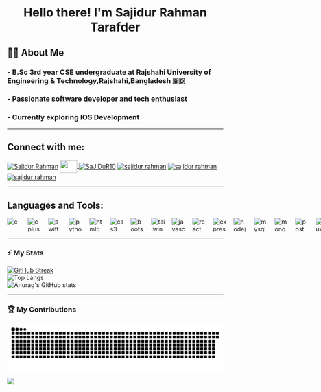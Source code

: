 <h1 align="center">Hello there! I'm Sajidur Rahman Tarafder </h1>

<h2>👨‍💻 About Me</h2>
<h3> - B.Sc 3rd year CSE undergraduate at Rajshahi University of Engineering & Technology,Rajshahi,Bangladesh 🇧🇩 </h3>
<h3> - Passionate software developer and tech enthusiast </h3>
<h3> - Currently exploring IOS Development</h3>

 ---
<h2 align="left">Connect with me:</h2>
<p align="left">
<a href="https://www.facebook.com/sajidur.rahman.3158652" target="blank"><img align="center" src="https://cdn.simpleicons.org/facebook" alt="Sajidur Rahman" height="30" width="40" /></a>
<a href="mailto:sajidurrahmantarafder@gmail.com" target="blank" >
    <img align="center" height="30" width="40" src="https://cdn.simpleicons.org/gmail" />
</a>
<a href="https://codeforces.com/profile/sajidur10" target="blank"><img align="center" src="https://cdn.simpleicons.org/codeforces" alt="SaJiDuR10" height="30" width="40" /></a>
<a href="https://www.linkedin.com/in/sajidur-rahman-910b28235/" target="blank"><img align="center" src="https://cdn.simpleicons.org/linkedin" alt="sajidur rahman" height="30" width="40" /></a>
<a href="https://www.hackerrank.com/profile/sajidurrahmanta1" target="blank"><img align="center" src="https://cdn.simpleicons.org/hackerrank" alt="sajidur rahman" height="30" width="40" /></a>
<a href="https://leetcode.com/u/sajidurrahmantarafder/" target="blank"><img align="center" src="https://cdn.simpleicons.org/leetcode" alt="sajidur rahman" height="30" width="40" /></a>
</p>

 ---
<h2 align="left"> Languages and Tools:</h2>
<div style="display:flex; flex-direction:row; gap:16px;">
  <img height="32" width="32" src="https://cdn.simpleicons.org/c" alt="c" />
  <img height="32" width="32" src="https://cdn.simpleicons.org/cplusplus" alt="cplusplus" />
  <img height="32" width="32" src="https://cdn.simpleicons.org/swift" alt="swift" />
  <img height="32" width="32" src="https://cdn.simpleicons.org/python" alt="python" />
  <img height="32" width="32" src="https://cdn.simpleicons.org/html5" alt="html5" />
  <img height="32" width="32" src="https://cdn.simpleicons.org/css3" alt="css3" />
  <img height="32" width="32" src="https://cdn.simpleicons.org/bootstrap" alt="bootstrap" />
  <img height="32" width="32" src="https://cdn.simpleicons.org/tailwindcss" alt="tailwind" />
  <img height="32" width="32" src="https://cdn.simpleicons.org/javascript" alt="javascript" />
  <img height="32" width="32" src="https://cdn.simpleicons.org/react" alt="react" />
  <img height="32" width="32" src="https://cdn.simpleicons.org/express/cyan" alt="express" />
  <img height="32" width="32" src="https://cdn.simpleicons.org/nodedotjs" alt="nodejs" />
  <img height="32" width="32" src="https://cdn.simpleicons.org/mysql" alt="mysql" />
  <img height="32" width="32" src="https://cdn.simpleicons.org/mongodb" alt="mongodb" />
  <img height="32" width="32" src="https://cdn.simpleicons.org/postman" alt="postman" />
  <img height="32" width="32" src="https://cdn.simpleicons.org/linux" alt="linux" />
  <img height="32" width="32" src="https://cdn.simpleicons.org/git" alt="git" />
  <img height="32" width="32" src="https://cdn.simpleicons.org/arduino" alt="arduino" />
  <img height="32" width="32" src="https://cdn.simpleicons.org/gnubash" alt="bash" />
</div>

 ---
### ⚡ My Stats

[![GitHub Streak](https://streak-stats.demolab.com?user=sajidur-rahman154&theme=highcontrast&hide_border=true&border_radius=10&exclude_days=Fri%2CSat)](https://git.io/streak-stats)<br>
![Top Langs](https://github-readme-stats.vercel.app/api/top-langs?username=sajidur-rahman154&show_icons=true&locale=en&layout=compact&theme=vision-friendly-dark&hide_border=true&card_width=495&border_radius=10)<br>
![Anurag's GitHub stats](https://github-readme-stats.vercel.app/api?username=sajidur-rahman154&show_icons=true&locale=en&theme=vision-friendly-dark&card_width=495&hide_border=true&border_radius=10)

 ---
### 🏆 My Contributions

<img alt="GitHub Snake" src="https://raw.githubusercontent.com/sajidur-rahman154/sajidur-rahman154/output/github-snake-dark.svg" />

![](https://hit.yhype.me/github/profile?user_id=64137998)


